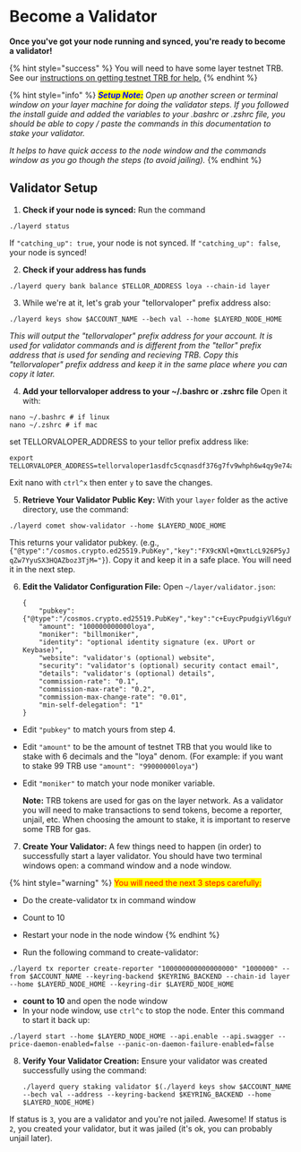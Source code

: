 # Become a Validator

**Once you've got your node running and synced, you're ready to become a validator!**

{% hint style="success" %}
You will need to have some layer testnet TRB.  See our [instructions on getting testnet TRB for help.](getting-testnet-trb.md)
{% endhint %}

{% hint style="info" %}
_<mark style="color:blue;">**Setup Note:**</mark>_ _Open up another screen or terminal window on your layer machine for doing the validator steps. If you followed the install guide and added the variables to your .bashrc or .zshrc file, you should be able to copy / paste the commands in this documentation to stake your validator._

_It helps to have quick access to the node window and the commands window as you go though the steps (to avoid jailing)._
{% endhint %}

## Validator Setup

1. **Check if your node is synced:** Run the command

```
./layerd status
```

If `"catching_up": true`, your node is not synced. If `"catching_up": false`, your node is synced!

2. **Check if your address has funds**

```
./layerd query bank balance $TELLOR_ADDRESS loya --chain-id layer
```

3. While we're at it, let's grab your "tellorvaloper" prefix address also:

```
./layerd keys show $ACCOUNT_NAME --bech val --home $LAYERD_NODE_HOME
```

_This will output the "tellorvaloper" prefix address for your account. It is used for validator commands and is different from the "tellor" prefix address that is used for sending and recieving TRB. Copy this "tellorvaloper" prefix address and keep it in the same place where you can copy it later._

4. **Add your tellorvaloper address to your \~/.bashrc or .zshrc file** Open it with:

```
nano ~/.bashrc # if linux
nano ~/.zshrc # if mac
```

set TELLORVALOPER\_ADDRESS to your tellor prefix address like:

```
export TELLORVALOPER_ADDRESS=tellorvaloper1asdfc5cqnasdf376g7fv9whph6w4qy9e74asdf
```

Exit nano with `ctrl^x` then enter `y` to save the changes.

5. **Retrieve Your Validator Public Key:** With your `layer` folder as the active directory, use the command:

```
./layerd comet show-validator --home $LAYERD_NODE_HOME
```

This returns your validator pubkey. (e.g., `{"@type":"/cosmos.crypto.ed25519.PubKey","key":"FX9cKNl+QmxtLcL926P5yJqZw7YyuSX3HQAZboz3TjM="}`). Copy it and keep it in a safe place. You will need it in the next step.

6.  **Edit the Validator Configuration File:** Open `~/layer/validator.json`:

    ```
    {
        "pubkey": {"@type":"/cosmos.crypto.ed25519.PubKey","key":"c+EuycPpudgiyVl6guYG9oyPSImHHJz1z0Pg4ODKveo="},
        "amount": "100000000000loya",
        "moniker": "billmoniker",
        "identity": "optional identity signature (ex. UPort or Keybase)",
        "website": "validator's (optional) website",
        "security": "validator's (optional) security contact email",
        "details": "validator's (optional) details",
        "commission-rate": "0.1",
        "commission-max-rate": "0.2",
        "commission-max-change-rate": "0.01",
        "min-self-delegation": "1"
    }
    ```

* Edit `"pubkey"` to match yours from step 4.
* Edit `"amount"` to be the amount of testnet TRB that you would like to stake with 6 decimals and the "loya" denom. (For example: if you want to stake 99 TRB use `"amount": "99000000loya"`)
*   Edit `"moniker"` to match your node moniker variable.

    **Note:** TRB tokens are used for gas on the layer network. As a validator you will need to make transactions to send tokens, become a reporter, unjail, etc. When choosing the amount to stake, it is important to reserve some TRB for gas.

7. **Create Your Validator:** A few things need to happen (in order) to successfully start a layer validator. You should have two terminal windows open: a command window and a node window.

{% hint style="warning" %}
<mark style="color:red;">You will need the next 3 steps carefully:</mark>&#x20;

* Do the create-validator tx in command window
* Count to 10&#x20;
* Restart your node in the node window
{% endhint %}

* Run the following command to create-validator:

```
./layerd tx reporter create-reporter "100000000000000000" "1000000" --from $ACCOUNT_NAME --keyring-backend $KEYRING_BACKEND --chain-id layer --home $LAYERD_NODE_HOME --keyring-dir $LAYERD_NODE_HOME
```

* **count to 10** and open the node window
* In your node window, use `ctrl^c` to stop the node. Enter this command to start it back up:

```
./layerd start --home $LAYERD_NODE_HOME --api.enable --api.swagger --price-daemon-enabled=false --panic-on-daemon-failure-enabled=false
```

8.  **Verify Your Validator Creation:** Ensure your validator was created successfully using the command:

    ```
    ./layerd query staking validator $(./layerd keys show $ACCOUNT_NAME --bech val --address --keyring-backend $KEYRING_BACKEND --home $LAYERD_NODE_HOME)
    ```

If status is `3`, you are a validator and you're not jailed. Awesome! If status is `2`, you created your validator, but it was jailed (it's ok, you can probably unjail later).
